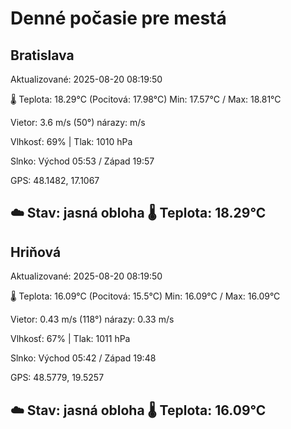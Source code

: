 ﻿# Denné počasie pre mestá

## Bratislava
Aktualizované: 2025-08-20 08:19:50

🌡️ Teplota: 18.29°C 
(Pocitová: 17.98°C)
Min: 17.57°C / Max: 18.81°C

Vietor: 3.6 m/s    (50°) 
nárazy:  m/s

Vlhkosť: 69% | Tlak: 1010 hPa

Slnko: Východ 05:53 / Západ 19:57

GPS: 48.1482, 17.1067

☁️ Stav: jasná obloha        🌡️ Teplota: 18.29°C
---

## Hriňová
Aktualizované: 2025-08-20 08:19:50

🌡️ Teplota: 16.09°C 
(Pocitová: 15.5°C)
Min: 16.09°C / Max: 16.09°C

Vietor: 0.43 m/s (118°)
nárazy: 0.33 m/s

Vlhkosť: 67% | Tlak: 1011 hPa

Slnko: Východ 05:42 / Západ 19:48

GPS: 48.5779, 19.5257

☁️ Stav: jasná obloha        🌡️ Teplota: 16.09°C
---
